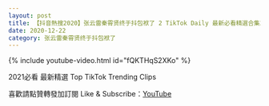```yaml
---
layout: post
title: 【抖音熱搜2020】张云雷秦霄贤终于抖包袱了 2 TikTok Daily 最新必看精選合集2020 12 22
date: 2020-12-22
category: 张云雷秦霄贤终于抖包袱了
---
```


{% include youtube-video.html id="fQKTHqS2XKo" %}

2021必看 最新精選 Top TikTok Trending Clips

喜歡請點贊轉發加訂閱 Like & Subscribe：[YouTube](https://www.youtube.com/channel/UCAoR7VcanIPd04uEq_GIylA/videos)

